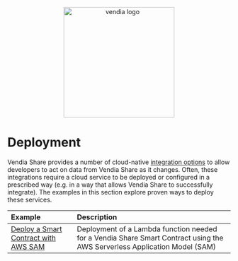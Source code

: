 <p align="center">
  <a href="https://vendia.net/">
    <img src="https://www.vendia.net/images/logo/black.svg" alt="vendia logo" width="250px">
  </a>
</p>

# Deployment
Vendia Share provides a number of cloud-native [integration options](https://www.vendia.net/docs/share/integrations) to allow developers to act on data from Vendia Share as it changes.  Often, these integrations require a cloud service to be deployed or configured in a prescribed way (e.g. in a way that allows Vendia Share to successfully integrate).  The examples in this section explore proven ways to deploy these services.

| Example | Description |
|:---------|:---------|
| [Deploy a Smart Contract with AWS SAM](smart-contracts-with-sam/README.md) | Deployment of a Lambda function needed for a Vendia Share Smart Contract using the AWS Serverless Application Model (SAM) |
